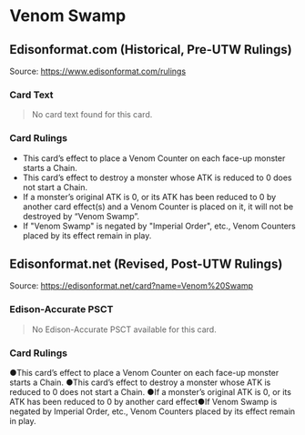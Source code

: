 # Venom Swamp

## Edisonformat.com (Historical, Pre-UTW Rulings)

Source: https://www.edisonformat.com/rulings

### Card Text

> No card text found for this card.

### Card Rulings

*   This card’s effect to place a Venom Counter on each face-up monster starts a Chain.
*   This card’s effect to destroy a monster whose ATK is reduced to 0 does not start a Chain.
*   If a monster’s original ATK is 0, or its ATK has been reduced to 0 by another card effect(s) and a Venom Counter is placed on it, it will not be destroyed by “Venom Swamp”.
*   If "Venom Swamp" is negated by "Imperial Order", etc., Venom Counters placed by its effect remain in play.

## Edisonformat.net (Revised, Post-UTW Rulings)

Source: https://edisonformat.net/card?name=Venom%20Swamp

### Edison-Accurate PSCT

> No Edison-Accurate PSCT available for this card.

### Card Rulings

●This card’s effect to place a Venom Counter on each face-up monster starts a Chain.
●This card’s effect to destroy a monster whose ATK is reduced to 0 does not start a Chain.
●If a monster’s original ATK is 0, or its ATK has been reduced to 0 by another card effect●If Venom Swamp is negated by Imperial Order, etc., Venom Counters placed by its effect remain in play.
            